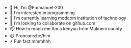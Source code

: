 - 👋 Hi, I’m @Emmanuel-200
- 👀 I’m interested in programming
- 🌱 I’m currently learning modcom institution of technology
- 💞️ I’m looking to collaborate on github.com
- 📫 How to reach me.Am a kenyan from Makueni county
- 😄 Pronouns:he/him
- ⚡ Fun fact:mmmhhh

<!---
Emmanuel-200/Emmanuel-200 is a ✨ special ✨ repository because its `README.md` (this file) appears on your GitHub profile.
You can click the Preview link to take a look at your changes.
--->
